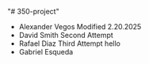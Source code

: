 "# 350-project"
- Alexander Vegos Modified 2.20.2025  
- David Smith Second Attempt
- Rafael Diaz Third Attempt hello
- Gabriel Esqueda 
